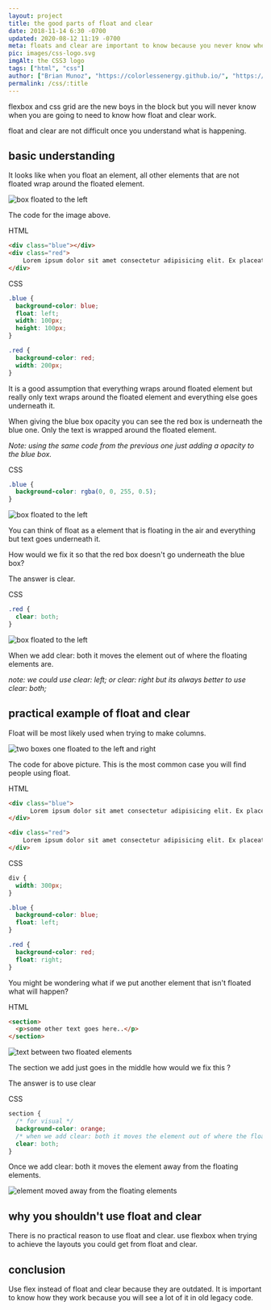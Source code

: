 ```yaml
---
layout: project
title: the good parts of float and clear
date: 2018-11-14 6:30 -0700
updated: 2020-08-12 11:19 -0700
meta: floats and clear are important to know because you never know when you are going to be working on legacy code.
pic: images/css-logo.svg
imgAlt: the CSS3 logo
tags: ["html", "css"]
author: ["Brian Munoz", "https://colorlessenergy.github.io/", "https://github.com/colorlessenergy"]
permalink: /css/:title
---
```


<span class="highlight__code">flexbox</span> and <span class="highlight__code">css grid</span> are the new boys in the block but you will never know when you are going to need to know how <span class="highlight__code">float</span> and <span class="highlight__code">clear</span> work.

<span class="highlight__code">float</span> and <span class="highlight__code">clear</span> are not difficult once you understand what is happening.

## basic understanding

It looks like when you <span class="highlight__code">float</span> an element, all other elements that are not floated wrap around the floated element.

<div class="text-center">
  <img src="{{site.baseurl}}/images/float-and-clear__basic-understanding.png" alt="box floated to the left">
</div>

The code for the image above.

<p class="highlight__file-desc">HTML</p>

```html
<div class="blue"></div>
<div class="red">
    Lorem ipsum dolor sit amet consectetur adipisicing elit. Ex placeat atque sapiente explicabo dicta, vitae minima neque error necessitatibus quibusdam. Quasi possimus voluptatum culpa repudiandae nam dolor ipsum, eaque asperiores.
</div>
```
<p class="highlight__file-desc">CSS</p>

```css
.blue {
  background-color: blue;
  float: left;
  width: 100px;
  height: 100px;
}

.red {
  background-color: red;
  width: 200px;
}
```

It is a good assumption that everything wraps around floated element but really only text wraps around the floated element and everything else goes underneath it.

When giving the blue box opacity you can see the red box is underneath the blue one. Only the text is wrapped around the floated element.

*Note: using the same code from the previous one just adding a opacity to the blue box.*

<p class="highlight__file-desc">CSS</p>

```css
.blue {
  background-color: rgba(0, 0, 255, 0.5);
}
```

<div class="text-center">
  <img src="{{site.baseurl}}/images/float-and-clear__basic-understanding2.png" alt="box floated to the left">
</div>

You can think of float as a element that is floating in the air and everything but text goes underneath it.

How would we fix it so that the red box doesn't go underneath the blue box?

The answer is <span class="highlight__code">clear</span>.

<p class="highlight__file-desc">CSS</p>

```css
.red {
  clear: both;
}
```

<div class="text-center">
  <img src="{{site.baseurl}}/images/float-and-clear__fix-float.png" alt="box floated to the left">
</div>

When we add <span class="highlight__code">clear: both</span> it moves the element out of where the floating elements are.

*note: we could use clear: left; or clear: right but its always better to use clear: both;*


## practical example of float and clear

Float will be most likely used when trying to make columns.

<p class="text-center">
  <img src="{{site.baseurl}}/images/float-and-clear__practical-example-1.png" alt="two boxes one floated to the left and right">
</p>

The code for above picture. This is the most common case you will find people using float.

<p class="highlight__file-desc">HTML</p>

```html
<div class="blue">
      Lorem ipsum dolor sit amet consectetur adipisicing elit. Ex placeat atque sapiente explicabo dicta, vitae minima neque error necessitatibus quibusdam. Quasi possimus voluptatum culpa repudiandae nam dolor ipsum, eaque asperiores.
</div>

<div class="red">
    Lorem ipsum dolor sit amet consectetur adipisicing elit. Ex placeat atque sapiente explicabo dicta, vitae minima neque error necessitatibus quibusdam. Quasi possimus voluptatum culpa repudiandae nam dolor ipsum, eaque asperiores.
</div>
```

<p class="highlight__file-desc">CSS</p>

```css
div {
  width: 300px;
}

.blue {
  background-color: blue;
  float: left;
}

.red {
  background-color: red;
  float: right;
}
```

You might be wondering what if we put another element that isn't floated what will happen?

<p class="highlight__file-desc">HTML</p>

```html
<section>
  <p>some other text goes here..</p>
</section>
```

<div class="text-center">
  <img src="{{site.baseurl}}/images/float-and-clear__practical-example-2.png" alt="text between two floated elements">
</div>

The section we add just goes in the middle how would we fix this ?

The answer is to use <span class="highlight__code">clear</span>

<p class="highlight__file-desc">CSS</p>

```css
section {
  /* for visual */
  background-color: orange;
  /* when we add clear: both it moves the element out of where the floating elements are. */
  clear: both;
}
```

Once we add <span class="highlight__code">clear: both</span> it moves the element away from the floating elements.

<div class="text-center">
  <img src="{{site.baseurl}}/images/float-and-clear__practical-example-3.png" alt="element moved away from the floating elements">
</div>

## why you shouldn't use float and clear

There is no practical reason to use float and clear. use flexbox when trying to achieve the layouts you could get from float and clear.

## conclusion

Use flex instead of float and clear because they are outdated. It is important to know how they work because you will see a lot of it in old legacy code. 